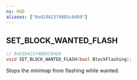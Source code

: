 ```yaml
---
ns: HUD
aliases: ["0xd1942374085c8469"]
---
```

## SET_BLOCK_WANTED_FLASH

```c
// 0xD1942374085C8469
void SET_BLOCK_WANTED_FLASH(bool BlockFlashing);
```

Stops the minimap from flashing while wanted.

